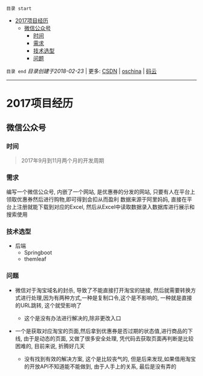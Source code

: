 `目录 start`
 
- [2017项目经历](#2017项目经历)
    - [微信公众号](#微信公众号)
        - [时间](#时间)
        - [需求](#需求)
        - [技术选型](#技术选型)
        - [问题](#问题)

`目录 end` *目录创建于2018-02-23* | 更多: [CSDN](http://blog.csdn.net/kcp606) | [oschina](https://my.oschina.net/kcp1104) | [码云](https://gitee.com/kcp1104) 
****************************************
# 2017项目经历

## 微信公众号
### 时间 
> 2017年9月到11月两个月的开发周期

### 需求
编写一个微信公众号, 内嵌了一个网站, 是优惠券的分发的网站, 只要有人在平台上领取优惠券然后进行购物,即可得到会扣从而盈利
数据来源于阿里妈妈, 直接在平台上注册就能下载到对应的Excel, 然后从Excel中读取数据录入数据库进行展示和搜索使用

### 技术选型
- 后端
    - Springboot
    - themleaf

### 问题
- 微信对于淘宝域名的封杀, 导致了不能直接打开淘宝的链接, 然后就需要转换方式进行处理,因为有两种方式,一种是复制口令,这个是不影响的, 一种就是直接的URL跳转, 这个就受影响了  
    - 这个是没有办法进行解决的,除非更改入口

- 一个是获取对应淘宝的页面,然后拿到优惠券是否过期的状态值,进行商品的下线, 由于是动态的页面, 又做了很多安全处理, 凭代码去获取页面再判断是比较困难的, 目前来说, 折腾好几天
    - 没有找到有效的解决方案, 这个是比较丧气的, 但是后来发现,如果借用淘宝的开放API不知道能不能做到, 由于人手上的关系, 最后是没有弄的

